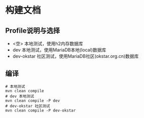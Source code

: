 # 构建文档
##  Profile说明与选择
- <空> 本地测试，使用h2内存数据库
- dev 本地测试，使用MariaDB本地(local)数据库
- dev-okstar 社区测试，使用MariaDB社区(okstar.org.cn)数据库

## 编译
```shell
# 本地测试
mvn clean compile
# dev 本地测试
mvn clean compile -P dev
# dev-okstar 社区测试
mvn clean compile -P dev-okstar
```
